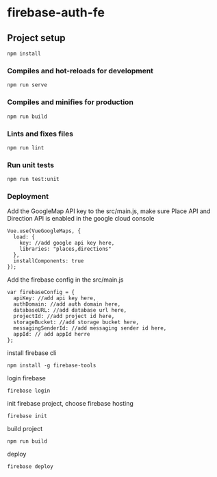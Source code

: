 # firebase-auth-fe

## Project setup

```
npm install
```

### Compiles and hot-reloads for development

```
npm run serve
```

### Compiles and minifies for production

```
npm run build
```

### Lints and fixes files

```
npm run lint
```

### Run unit tests

```
npm run test:unit
```

### Deployment

Add the GoogleMap API key to the src/main.js, make sure Place API and Direction API is enabled in the google cloud console

```
Vue.use(VueGoogleMaps, {
  load: {
    key: //add google api key here,
    libraries: "places,directions"
  },
  installComponents: true
});
```

Add the firebase config in the src/main.js

```
var firebaseConfig = {
  apiKey: //add api key here,
  authDomain: //add auth domain here,
  databaseURL: //add database url here,
  projectId: //add project id here,
  storageBucket: //add storage bucket here,
  messagingSenderId: //add messaging sender id here,
  appId: // add appId herre
};
```

install firebase cli

```
npm install -g firebase-tools
```

login firebase

```
firebase login
```

init firebase project, choose firebase hosting

```
firebase init
```

build project

```
npm run build
```

deploy

```
firebase deploy
```
